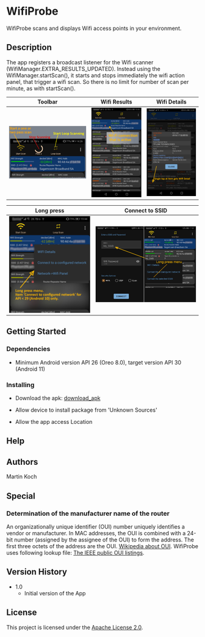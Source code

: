 # WifiProbe

WifiProbe scans and displays Wifi access points in your environment.

## Description

The app registers a broadcast listener for the Wifi scanner (WifiManager.EXTRA_RESULTS_UPDATED).
Instead using the WifiManager.startScan(), it starts and stops immediately the wifi action panel, that trigger a wifi scan. So there is no limit for number of scan per minute, as with startScan().

|Toolbar|Wifi Results|Wifi Details|
|-------|------------|------------|
|![Toolbar](./varia/md_images/toolbar.jpg)|![Wifi Results](./varia/md_images/WifiResults.jpg)|![Wifi Details](./varia/md_images/WifiDetails.jpg)

|Long press|Connect to SSID|
|----------|-------|
|![Toolbar](./varia/md_images/LongTap.jpg)|![Toolbar](./varia/md_images/ConToSelSsid.jpg)|

## Getting Started

### Dependencies

* Minimum Android version API 26 (Oreo 8.0), target version API 30 (Android 11)

### Installing

* Download the apk: [download_apk](https://github.com/NetVarg/WifiProbe/blob/main/app/release/app-release.apk)

* Allow device to install package from 'Unknown Sources'

* Allow the app access Location

## Help

## Authors

Martin Koch

## Special

### Determination of the manufacturer name of the router

An organizationally unique identifier (OUI) number uniquely identifies a vendor or manufacturer.
In MAC addresses, the OUI is combined with a 24-bit number (assigned by the assignee of the OUI) to form the address. The first three octets of the address are the OUI.
[Wikipedia about OUI](https://en.wikipedia.org/wiki/Organizationally_unique_identifier).
WifiProbe uses following lookup file: [The IEEE public OUI listings](http://standards-oui.ieee.org/oui/oui.csv).

## Version History

* 1.0
  * Initial version of the App

## License

This project is licensed under the [Apache License 2.0](https://github.com/NetVarg/WifiProbe/blob/main/LICENSE).
